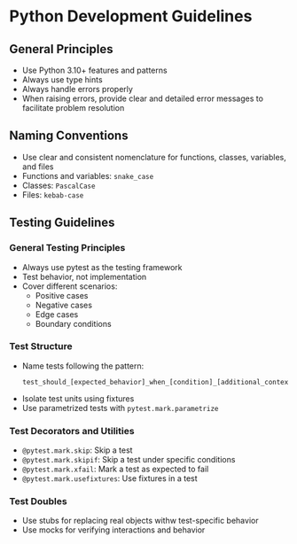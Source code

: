 # Python Development Guidelines

## General Principles
- Use Python 3.10+ features and patterns
- Always use type hints
- Always handle errors properly
- When raising errors, provide clear and detailed error messages to facilitate problem resolution

## Naming Conventions
- Use clear and consistent nomenclature for functions, classes, variables, and files
- Functions and variables: `snake_case`
- Classes: `PascalCase`
- Files: `kebab-case`

## Testing Guidelines

### General Testing Principles
- Always use pytest as the testing framework
- Test behavior, not implementation
- Cover different scenarios:
  - Positive cases
  - Negative cases
  - Edge cases
  - Boundary conditions

### Test Structure
- Name tests following the pattern:
  ```
  test_should_[expected_behavior]_when_[condition]_[additional_context]
  ```
- Isolate test units using fixtures
- Use parametrized tests with `pytest.mark.parametrize`

### Test Decorators and Utilities
- `@pytest.mark.skip`: Skip a test
- `@pytest.mark.skipif`: Skip a test under specific conditions
- `@pytest.mark.xfail`: Mark a test as expected to fail
- `@pytest.mark.usefixtures`: Use fixtures in a test

### Test Doubles
- Use stubs for replacing real objects withw test-specific behavior
- Use mocks for verifying interactions and behavior

